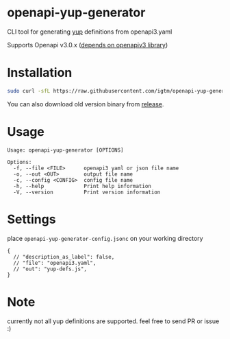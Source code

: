 # openapi-yup-generator

CLI tool for generating [yup](https://github.com/jquense/yup) definitions from openapi3.yaml

Supports Openapi v3.0.x ([depends on openapiv3 library](https://github.com/glademiller/openapiv3#openapi-v3-))

# Installation


```sh
sudo curl -sfL https://raw.githubusercontent.com/igtm/openapi-yup-generator/master/install.sh | sudo sh -s -- -b=/usr/local/bin
```

You can also download old version binary from [release](https://github.com/igtm/openapi-yup-generator/releases).

# Usage

```
Usage: openapi-yup-generator [OPTIONS]

Options:
  -f, --file <FILE>      openapi3 yaml or json file name
  -o, --out <OUT>        output file name
  -c, --config <CONFIG>  config file name
  -h, --help             Print help information
  -V, --version          Print version information
```

# Settings

place `openapi-yup-generator-config.jsonc` on your working directory

```jsonc
{
  // "description_as_label": false,
  // "file": "openapi3.yaml",
  // "out": "yup-defs.js",
}
```

# Note

currently not all yup definitions are supported. feel free to send PR or issue :)

